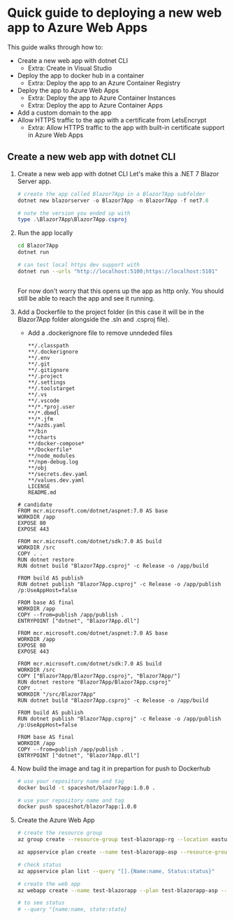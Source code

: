 # Quick guide to deploying a new web app to Azure Web Apps
This guide walks through how to:
- Create a new web app with dotnet CLI
    - Extra: Create in Visual Studio
- Deploy the app to docker hub in a container
    - Extra: Deploy the app to an Azure Container Registry
- Deploy the app to Azure Web Apps
    - Extra: Deploy the app to Azure Container Instances
    - Extra: Deploy the app to Azure Container Apps
- Add a custom domain to the app
- Allow HTTPS traffic to the app with a certificate from LetsEncrypt
    - Extra: Allow HTTPS traffic to the app with built-in certificate support in Azure Web Apps

## Create a new web app with dotnet CLI
1. Create a new web app with dotnet CLI
    Let's make this a .NET 7 Blazor Server app.
    ``` powershell
    # create the app called Blazor7App in a Blazor7App subfolder
    dotnet new blazorserver -o Blazor7App -n Blazor7App -f net7.0

    # note the version you ended up with
    type .\Blazor7App\Blazor7App.csproj
    ```

1. Run the app locally
    ```bash
    cd Blazor7App
    dotnet run

    # can test local https dev support with
    dotnet run --urls "http://localhost:5100;https://localhost:5101"



    ```
    For now don't worry that this opens up the app as http only. You should still be able to reach the app and see it running.

1. Add a Dockerfile to the project folder (in this case it will be in the Blazor7App folder alongside the .sln and .csproj file).
    
    - Add a .dockerignore file to remove unndeded files
        ```
        **/.classpath
        **/.dockerignore
        **/.env
        **/.git
        **/.gitignore
        **/.project
        **/.settings
        **/.toolstarget
        **/.vs
        **/.vscode
        **/*.*proj.user
        **/*.dbmdl
        **/*.jfm
        **/azds.yaml
        **/bin
        **/charts
        **/docker-compose*
        **/Dockerfile*
        **/node_modules
        **/npm-debug.log
        **/obj
        **/secrets.dev.yaml
        **/values.dev.yaml
        LICENSE
        README.md
        ```

    ```docker
    # candidate
    FROM mcr.microsoft.com/dotnet/aspnet:7.0 AS base
    WORKDIR /app
    EXPOSE 80
    EXPOSE 443

    FROM mcr.microsoft.com/dotnet/sdk:7.0 AS build
    WORKDIR /src
    COPY . .
    RUN dotnet restore
    RUN dotnet build "Blazor7App.csproj" -c Release -o /app/build

    FROM build AS publish
    RUN dotnet publish "Blazor7App.csproj" -c Release -o /app/publish /p:UseAppHost=false

    FROM base AS final
    WORKDIR /app
    COPY --from=publish /app/publish .
    ENTRYPOINT ["dotnet", "Blazor7App.dll"]
    ```


    ``` docker
    FROM mcr.microsoft.com/dotnet/aspnet:7.0 AS base
    WORKDIR /app
    EXPOSE 80
    EXPOSE 443

    FROM mcr.microsoft.com/dotnet/sdk:7.0 AS build
    WORKDIR /src
    COPY ["Blazor7App/Blazor7App.csproj", "Blazor7App/"]
    RUN dotnet restore "Blazor7App/Blazor7App.csproj"
    COPY . .
    WORKDIR "/src/Blazor7App"
    RUN dotnet build "Blazor7App.csproj" -c Release -o /app/build

    FROM build AS publish
    RUN dotnet publish "Blazor7App.csproj" -c Release -o /app/publish /p:UseAppHost=false

    FROM base AS final
    WORKDIR /app
    COPY --from=publish /app/publish .
    ENTRYPOINT ["dotnet", "Blazor7App.dll"]    
    ```

1. Now build the image and tag it in prepartion for push to Dockerhub
    ``` bash
    # use your repository name and tag
    docker build -t spaceshot/blazor7app:1.0.0 .

    # use your repository name and tag
    docker push spaceshot/blazor7app:1.0.0
    ```

1. Create the Azure Web App
    ``` bash
    # create the resource group
    az group create --resource-group test-blazorapp-rg --location eastus

    az appservice plan create --name test-blazorapp-asp --resource-group test-blazorapp-rg --is-linux --no-wait --sku B1

    # check status
    az appservice plan list --query "[].{Name:name, Status:status}"

    # create the web app
    az webapp create --name test-blazorapp --plan test-blazorapp-asp --resource-group test-blazorapp-rg --deployment-container-image-name docker.io/spaceshot/blazorapp:1.0.4 --https-only true

    # to see status
    # --query "{name:name, state:state} 
    ```